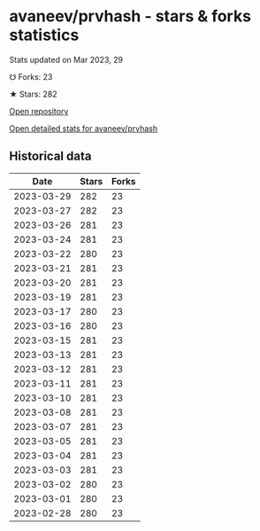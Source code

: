 # avaneev/prvhash - stars & forks statistics

Stats updated on Mar 2023, 29

☋ Forks: 23

★ Stars: 282

[Open repository](https://github.com/avaneev/prvhash)

[Open detailed stats for avaneev/prvhash](https://reviewgithub.com/rep/avaneev/prvhash)

## Historical data
| Date | Stars | Forks |
|------|-------|-------|
| 2023-03-29 | 282 | 23 | 
| 2023-03-27 | 282 | 23 | 
| 2023-03-26 | 281 | 23 | 
| 2023-03-24 | 281 | 23 | 
| 2023-03-22 | 280 | 23 | 
| 2023-03-21 | 281 | 23 | 
| 2023-03-20 | 281 | 23 | 
| 2023-03-19 | 281 | 23 | 
| 2023-03-17 | 280 | 23 | 
| 2023-03-16 | 280 | 23 | 
| 2023-03-15 | 281 | 23 | 
| 2023-03-13 | 281 | 23 | 
| 2023-03-12 | 281 | 23 | 
| 2023-03-11 | 281 | 23 | 
| 2023-03-10 | 281 | 23 | 
| 2023-03-08 | 281 | 23 | 
| 2023-03-07 | 281 | 23 | 
| 2023-03-05 | 281 | 23 | 
| 2023-03-04 | 281 | 23 | 
| 2023-03-03 | 281 | 23 | 
| 2023-03-02 | 280 | 23 | 
| 2023-03-01 | 280 | 23 | 
| 2023-02-28 | 280 | 23 | 

